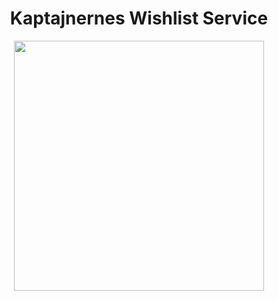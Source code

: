 
<div align="center">
  
 <h1> Kaptajnernes Wishlist Service </h1>
  
<img src="https://static.wixstatic.com/media/ead34e_1db0f614e4b441a6bfd72834862c654d~mv2.jpg/v1/fill/w_600,h_845,al_c,q_85,enc_auto/ead34e_1db0f614e4b441a6bfd72834862c654d~mv2.jpg" width="400">
  
</div>

